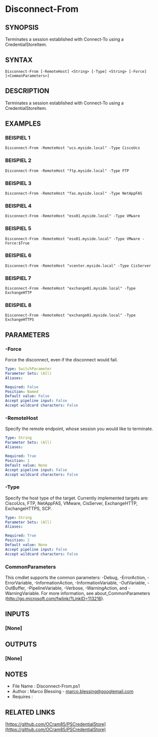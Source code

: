 # Disconnect-From

## SYNOPSIS
Terminates a session established with Connect-To using a CredentialStoreItem.

## SYNTAX

```
Disconnect-From [-RemoteHost] <String> [-Type] <String> [-Force] [<CommonParameters>]
```

## DESCRIPTION
Terminates a session established with Connect-To using a CredentialStoreItem.

## EXAMPLES

### BEISPIEL 1
```
Disconnect-From -RemoteHost "ucs.myside.local" -Type CiscoUcs
```

### BEISPIEL 2
```
Disconnect-From -RemoteHost "ftp.myside.local" -Type FTP
```

### BEISPIEL 3
```
Disconnect-From -RemoteHost "fas.myside.local" -Type NetAppFAS
```

### BEISPIEL 4
```
Disconnect-From -RemoteHost "esx01.myside.local" -Type VMware
```

### BEISPIEL 5
```
Disconnect-From -RemoteHost "esx01.myside.local" -Type VMware -Force:$True
```

### BEISPIEL 6
```
Disconnect-From -RemoteHost "vcenter.myside.local" -Type CisServer
```

### BEISPIEL 7
```
Disconnect-From -RemoteHost "exchange01.myside.local" -Type ExchangeHTTP
```

### BEISPIEL 8
```
Disconnect-From -RemoteHost "exchange01.myside.local" -Type ExchangeHTTPS
```

## PARAMETERS

### -Force
Force the disconnect, even if the disconnect would fail.

```yaml
Type: SwitchParameter
Parameter Sets: (All)
Aliases:

Required: False
Position: Named
Default value: False
Accept pipeline input: False
Accept wildcard characters: False
```

### -RemoteHost
Specify the remote endpoint, whose session you would like to terminate.

```yaml
Type: String
Parameter Sets: (All)
Aliases:

Required: True
Position: 1
Default value: None
Accept pipeline input: False
Accept wildcard characters: False
```

### -Type
Specify the host type of the target.
Currently implemented targets are: CiscoUcs, FTP, NetAppFAS, VMware,
CisServer, ExchangeHTTP, ExchangeHTTPS, SCP.

```yaml
Type: String
Parameter Sets: (All)
Aliases:

Required: True
Position: 2
Default value: None
Accept pipeline input: False
Accept wildcard characters: False
```

### CommonParameters
This cmdlet supports the common parameters: -Debug, -ErrorAction, -ErrorVariable, -InformationAction, -InformationVariable, -OutVariable, -OutBuffer, -PipelineVariable, -Verbose, -WarningAction, and -WarningVariable. For more information, see about_CommonParameters (http://go.microsoft.com/fwlink/?LinkID=113216).

## INPUTS

### [None]
## OUTPUTS

### [None]
## NOTES
- File Name   : Disconnect-From.ps1
- Author      : Marco Blessing - marco.blessing@googlemail.com
- Requires    :

## RELATED LINKS

[https://github.com/OCram85/PSCredentialStore](https://github.com/OCram85/PSCredentialStore)


